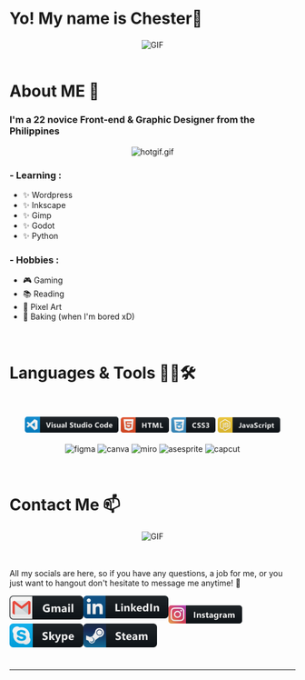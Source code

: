 # Yo! My name is Chester🌻

<div align="center">
<img hight="300" width="700" alt="GIF" align="center" src="https://github.com/user-attachments/assets/7f642fa0-fe4a-453e-86a8-e2f67a1089f6">
</div>
</br>

# About ME 💬

<p align="center">

### I'm a 22 novice Front-end & Graphic Designer from the Philippines

</p>

<div align="center">
<img alt="hotgif.gif" align="center" src="https://github.com/chester-design/chester-design/blob/main/hotgif.gif?raw=true" data-hpc="true" class="Box-sc-g0xbh4-0 fzFXnm">
</div>

### - Learning :
- ✨ Wordpress
- ✨ Inkscape
- ✨ Gimp
- ✨ Godot
- ✨ Python

### - Hobbies : 
- 🎮 Gaming
- 📚 Reading
- 👾 Pixel Art
- 🍰 Baking (when I'm bored xD)

</br>

# Languages & Tools 👨‍💻🛠
</br>

<p align="center">

<img src="https://raw.githubusercontent.com/MikeCodesDotNET/ColoredBadges/master/svg/dev/tools/visualstudio_code.svg" alt="vscode" width="165" hight="50">
<img src="https://raw.githubusercontent.com/MikeCodesDotNET/ColoredBadges/master/svg/dev/languages/html.svg" alt="html" width="85" hight="50">
<img src="https://raw.githubusercontent.com/MikeCodesDotNET/ColoredBadges/master/svg/dev/languages/css3.svg" alt="css" width="78" hight="50">
<img src="https://raw.githubusercontent.com/MikeCodesDotNET/ColoredBadges/master/svg/dev/languages/js.svg" alt="java_script" width="110" hight="50">
</br>
</br>
<img src="https://static-00.iconduck.com/assets.00/figma-icon-2035x2048-95lj44di.png" alt="figma" width="60" hight="50">
<img src="https://freepnglogo.com/images/all_img/1691829322canva-app-logo-png.png" alt="canva" width="60" hight="50">
<img src="https://w7.pngwing.com/pngs/885/629/png-transparent-miro-hd-logo.png" alt="miro" width="60" hight="50">
<img src="https://upload.wikimedia.org/wikipedia/commons/thumb/6/69/Logo_Aseprite.svg/1200px-Logo_Aseprite.svg.png" alt="asesprite" width="60" hight="50">
<img src="https://cdn.prod.website-files.com/64ea57571d50b02423c4505d/64fb219ade937671b42e011e_capcut%20logo%20png.png" alt="capcut" width="60" hight="50">

</p>
</br>

# Contact Me 📫

<p align="center">

<img hight="320" width="450" alt="GIF" src="https://media.tenor.com/aykg8r1O0CkAAAAj/mofupiyo-mofu-piyo.gif">

</br>
</br>
</br>

All my socials are here, so if you have any questions, a job for me, or you just want to hangout don't hesitate to message me anytime! 🐣

<a href="mailto:chesterallannavarro1221@gmail.com">
 <img align="left" alt="Gmail" width="130" hight="100" src="https://raw.githubusercontent.com/MikeCodesDotNET/ColoredBadges/master/svg/social/gmail.svg" />
</a>
<a href="https://www.linkedin.com/in/chester-navarro-45537b340/">
  <img align="left" alt="Linkedin" width="150" hight="100" src="https://raw.githubusercontent.com/MikeCodesDotNET/ColoredBadges/master/svg/social/linkedin.svg" />
</a>
</br>
<a href="https://www.instagram.com/ny3_nye/">
  <img align="left" alt="Instagram" width="130" hight="100" src="https://raw.githubusercontent.com/MikeCodesDotNET/ColoredBadges/master/svg/social/instagram.svg" />
</a>
<a href="https://join.skype.com/invite/sd9cUbhs2qMN">
  <img align="left" alt="Skype" width="130" hight="100" src="https://raw.githubusercontent.com/MikeCodesDotNET/ColoredBadges/master/svg/social/skype.svg" />
</a>
</br>
<a href="https://steamcommunity.com/profiles/76561199076552776/">
  <img align="left" alt="Steam" width="130" hight="100" src="https://raw.githubusercontent.com/MikeCodesDotNET/ColoredBadges/master/svg/social/steam.svg" />
</a>
</br>

</p>
 
</br>
</br>
</br>

*************